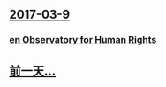 ## [2017-03-9](/zh/news/2017/03/9/index.md)

### [en Observatory for Human Rights ](/zh/news/2017/03/9/en-Observatory-for-Human-Rights.md)
## [前一天...](/zh/news/2017/03/8/index.md)

